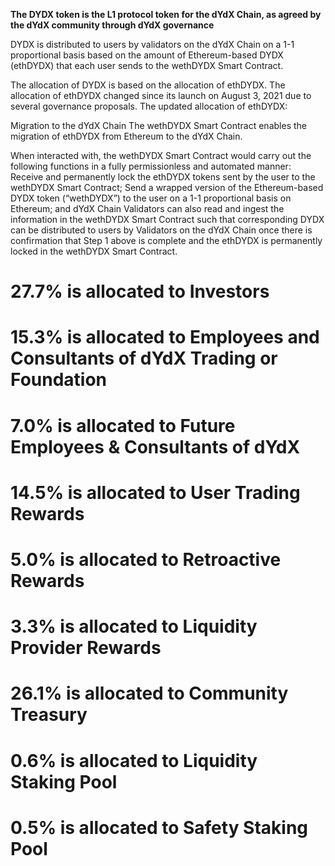 **The DYDX token is the L1 protocol token for the dYdX Chain, as agreed by the dYdX community through dYdX governance**

DYDX is distributed to users by validators on the dYdX Chain on a 1-1 proportional basis based on the amount of Ethereum-based DYDX (ethDYDX) that each user sends to the wethDYDX Smart Contract.

The allocation of DYDX is based on the allocation of ethDYDX. The allocation of ethDYDX changed since its launch on August 3, 2021 due to several governance proposals. The updated allocation of ethDYDX:

Migration to the dYdX Chain
The wethDYDX Smart Contract enables the migration of ethDYDX from Ethereum to the dYdX Chain.

When interacted with, the wethDYDX Smart Contract would carry out the following functions in a fully permissionless and automated manner: Receive and permanently lock the ethDYDX tokens sent by the user to the wethDYDX Smart Contract; Send a wrapped version of the Ethereum-based DYDX token (“wethDYDX”) to the user on a 1-1 proportional basis on Ethereum; and dYdX Chain Validators can also read and ingest the information in the wethDYDX Smart Contract such that corresponding DYDX can be distributed to users by Validators on the dYdX Chain once there is confirmation that Step 1 above is complete and the ethDYDX is permanently locked in the wethDYDX Smart Contract.

# 27.7% is allocated to Investors #
# 15.3% is allocated to Employees and Consultants of dYdX Trading or Foundation #
# 7.0% is allocated to Future Employees & Consultants of dYdX #
# 14.5% is allocated to User Trading Rewards #
# 5.0% is allocated to Retroactive Rewards #
# 3.3% is allocated to Liquidity Provider Rewards #
# 26.1% is allocated to Community Treasury #
# 0.6% is allocated to Liquidity Staking Pool #
# 0.5% is allocated to Safety Staking Pool #
